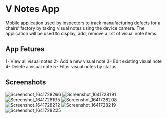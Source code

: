 # V Notes App

Mobile application used by inspectors to track manufacturing defects for a chairs’ factory by taking visual notes using the device camera.
The application will be used to display, add, remove a list of visual
note items.

## App Fetures 

1- View all visual notes
2- Add a new visual note
3- Edit existing visual note
4- Delete a visual note
5- Filter visual notes by status

## Screenshots 
![Screenshot_1641728266](https://user-images.githubusercontent.com/56374551/148684554-56e1e466-96a9-4587-ae4e-74ceb258264d.png)
![Screenshot_1641728191](https://user-images.githubusercontent.com/56374551/148684577-5d18f718-a6fb-48d0-9664-1c1f8c3f6e01.png)
![Screenshot_1641728195](https://user-images.githubusercontent.com/56374551/148684598-27a5d6d1-9a89-4689-b4a6-dbfb12a41179.png)
![Screenshot_1641728208](https://user-images.githubusercontent.com/56374551/148684608-55c3d9d9-40ba-44b5-8ad5-2cf758ee0ac6.png)
![Screenshot_1641728212](https://user-images.githubusercontent.com/56374551/148684617-d8b8d669-5a19-4131-8beb-6bb3d04eed67.png)
![Screenshot_1641728219](https://user-images.githubusercontent.com/56374551/148684641-43cde66d-0925-45f9-ad13-0eab9a4dbe83.png)
![Screenshot_1641728225](https://user-images.githubusercontent.com/56374551/148684649-fe22bece-b936-42bf-8cf4-0c61e4f283eb.png)
